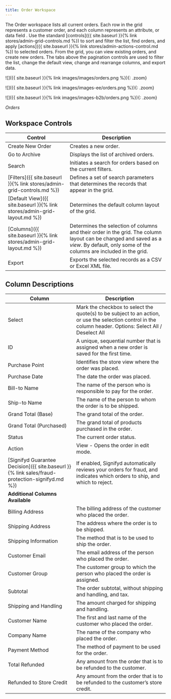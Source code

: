 ```yaml
---
title: Order Workspace
---
```


The Order workspace lists all current orders. Each row in the grid represents a customer order, and each column represents an attribute, or data field . Use the standard [controls]({{ site.baseurl }}{% link stores/admin-grid-controls.md %}) to sort and filter the list, find orders, and apply [actions]({{ site.baseurl }}{% link stores/admin-actions-control.md %}) to selected orders. From the grid, you can view existing orders, and create new orders. The tabs above the pagination controls are used to filter the list, change the default view, change and rearrange columns, and export data.

<!--{% if "Default.CE Only" contains site.edition %}-->
![]({{ site.baseurl }}{% link images/images/orders.png %}){: .zoom}
<!--{% endif %}-->
<!--{% if "Default.EE Only" contains site.edition %}-->
![]({{ site.baseurl }}{% link images/images-ee/orders.png %}){: .zoom}
<!--{% endif %}-->
<!--{% if "Default.B2B Only" contains site.edition %}-->
![]({{ site.baseurl }}{% link images/images-b2b/orders.png %}){: .zoom}
<!--{% endif %}-->
_Orders_

## Workspace Controls

|Control|Description|
|--- |--- |
|Create New Order|Creates a new order.|
|Go to Archive|Displays the list of archived orders.|
|Search|Initiates a search for orders based on the current filters.|
|[Filters]({{ site.baseurl }}{% link stores/admin-grid-controls.md %})|Defines a set of search parameters that determines the records that appear in the grid.|
|[Default View]({{ site.baseurl }}{% link stores/admin-grid-layout.md %})|Determines the default column layout of the grid.|
|[Columns]({{ site.baseurl }}{% link stores/admin-grid-layout.md %})|Determines the selection of columns and their order in the grid. The column layout can be changed and saved as a _view_. By default, only some of the columns are included in the grid.|
|Export|Exports the selected records as a CSV or Excel XML file.|

## Column Descriptions

|Column|Description|
|--- |--- |
|Select|Mark the checkbox to select the quote(s)  to be subject to an action, or use the selection control in the column header. Options: Select All / Deselect All|
|ID|A unique, sequential number that is assigned when a new order is saved for the first time.|
|Purchase Point|Identifies the store view where the order was placed.|
|Purchase Date|The date the order was placed.|
|Bill-to Name|The name of the person who is responsible to pay for the order.|
|Ship-to Name|The name of the person to whom the order is to be shipped.|
|Grand Total (Base)|The grand total of the order.|
|Grand Total (Purchased)|The grand total of products purchased in the order.|
|Status|The current order status.|
|Action|View - Opens the order in edit mode.|<!--{% if "Default.EE-B2B" contains site.edition %}-->
|[Signifyd Guarantee Decision]({{ site.baseurl }}{% link sales/fraud-protection-signifyd.md %})|If enabled, Signifyd automatically reviews your orders for fraud, and indicates which orders to ship, and which to reject.|<!--{% endif %}-->
|**Additional Columns Available**||
|Billing Address|The billing address of the customer who placed the order.|
|Shipping Address|The address where the order is to be shipped.|
|Shipping Information|The method that is to be used to ship the order.|
|Customer Email|The email address of the person who placed the order.|
|Customer Group|The customer group to which the person who placed the order is assigned.|
|Subtotal|The order subtotal, without shipping and handling, and tax.|
|Shipping and Handling|The amount charged for shipping and handling.|
|Customer Name|The first and last name of the customer who placed the order.|<!--{% if "Default.B2B Only" contains site.edition %}-->
|Company Name|The name of the company who placed the order.|<!--{% endif %}-->
|Payment Method|The method of payment to be used for the order.|
|Total Refunded|Any amount from the order that is to be refunded to the customer.|<!--{% if "Default.EE-B2B" contains site.edition %}-->
|Refunded to Store Credit|Any amount from the order that is to be refunded to the customer’s store credit.|<!--{% endif %}-->
